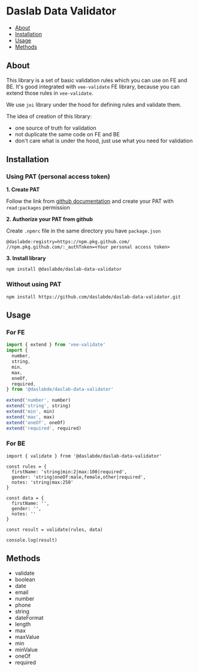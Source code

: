 # Daslab Data Validator
- [About](#about)
- [Installation](#installation)
- [Usage](#usage)
- [Methods](#methods)

## About
This library is a set of basic validation rules which you can use on FE and BE. It's good integrated with `vee-validate` FE library, because you can extend those rules in `vee-validate`. 

We use `joi` library under the hood for defining rules and validate them. 

The idea of creation of this library: 
- one source of truth for validation
- not duplicate the same code on FE and BE
- don't care what is under the hood, just use what you need for validation

## Installation

### Using PAT (personal access token)
**1. Create PAT**

Follow the link from [github documentation](https://docs.github.com/en/github/authenticating-to-github/keeping-your-account-and-data-secure/creating-a-personal-access-token) and create your PAT with `read:packages` permission

**2. Authorize your PAT from github**

Create `.npmrc` file in the same directory you have `package.json`

```
@daslabde:registry=https://npm.pkg.github.com/
//npm.pkg.github.com/:_authToken=<Your personal access token>
```

**3. Install library**

```
npm install @daslabde/daslab-data-validator
```

### Without using PAT
```
npm install https://github.com/daslabde/daslab-data-validator.git
```

## Usage
### For FE
```js
import { extend } from 'vee-validate'
import {
  number,
  string,
  min,
  max,
  oneOf,
  required,
} from '@daslabde/daslab-data-validator'

extend('number', number)
extend('string', string)
extend('min', min)
extend('max', max)
extend('oneOf', oneOf)
extend('required', required)
```

### For BE
```
import { validate } from '@daslabde/daslab-data-validator'

const rules = {
  firstName: 'string|min:2|max:100|required',
  gender: 'string|oneOf:male,female,other|required',
  notes: 'string|max:250'
}

const data = {
  firstName: '',
  gender: '',
  notes: ''
}

const result = validate(rules, data)

console.log(result)
```

## Methods
- validate
- boolean
- date
- email
- number
- phone
- string
- dateFormat
- length
- max
- maxValue
- min
- minValue
- oneOf
- required
